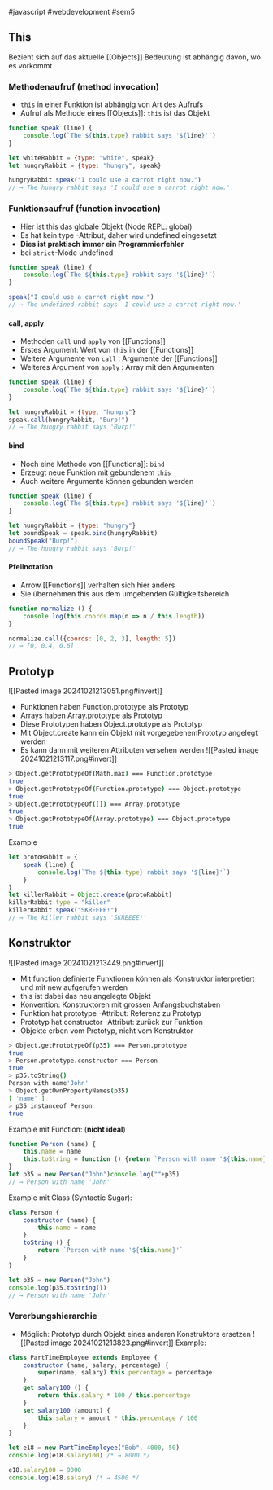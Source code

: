 #javascript #webdevelopment #sem5 
## This
Bezieht sich auf das aktuelle [[Objects]]
Bedeutung ist abhängig davon, wo es vorkommt 
### Methodenaufruf (method invocation)
- `this` in einer Funktion ist abhängig von Art des Aufrufs
- Aufruf als Methode eines [[Objects]]: `this` ist das Objekt

```js
function speak (line) {
	console.log(`The ${this.type} rabbit says '${line}'`)
}

let whiteRabbit = {type: "white", speak}
let hungryRabbit = {type: "hungry", speak}

hungryRabbit.speak("I could use a carrot right now.")
// → The hungry rabbit says 'I could use a carrot right now.'
```
### Funktionsaufruf (function invocation)
- Hier ist this das globale Objekt (Node REPL: global)
- Es hat kein type -Attribut, daher wird undefined eingesetzt 
- **Dies ist praktisch immer ein Programmierfehler**
- bei `strict`-Mode undefined

```js
function speak (line) {
	console.log(`The ${this.type} rabbit says '${line}'`)
}

speak("I could use a carrot right now.")
// → The undefined rabbit says 'I could use a carrot right now.'
```
#### call, apply
- Methoden `call` und `apply` von [[Functions]]
- Erstes Argument: Wert von `this` in der [[Functions]]
- Weitere Argumente von `call` : Argumente der [[Functions]]
- Weiteres Argument von `apply` : Array mit den Argumenten

```js
function speak (line) {
	console.log(`The ${this.type} rabbit says '${line}'`)
}

let hungryRabbit = {type: "hungry"}
speak.call(hungryRabbit, "Burp!")
// → The hungry rabbit says 'Burp!'
```
#### bind
- Noch eine Methode von [[Functions]]: `bind`
- Erzeugt neue Funktion mit gebundenem `this`
- Auch weitere Argumente können gebunden werden
```js
function speak (line) {
	console.log(`The ${this.type} rabbit says '${line}'`)
}

let hungryRabbit = {type: "hungry"}  
let boundSpeak = speak.bind(hungryRabbit)
boundSpeak("Burp!")
// → The hungry rabbit says 'Burp!'
```
#### Pfeilnotation
- Arrow [[Functions]] verhalten sich hier anders
- Sie übernehmen this aus dem umgebenden Gültigkeitsbereich

```js
function normalize () {
	console.log(this.coords.map(n => n / this.length))
}

normalize.call({coords: [0, 2, 3], length: 5})
// → [0, 0.4, 0.6]
```
## Prototyp
![[Pasted image 20241021213051.png#invert]]
- Funktionen haben Function.prototype als Prototyp
- Arrays haben Array.prototype als Prototyp
- Diese Prototypen haben Object.prototype als Prototyp
- Mit Object.create kann ein Objekt mit vorgegebenemPrototyp angelegt werden
- Es kann dann mit weiteren Attributen versehen werden
![[Pasted image 20241021213117.png#invert]]
```sh
> Object.getPrototypeOf(Math.max) === Function.prototype
true
> Object.getPrototypeOf(Function.prototype) === Object.prototype
true
> Object.getPrototypeOf([]) === Array.prototype
true
> Object.getPrototypeOf(Array.prototype) === Object.prototype
true  
```

Example
```js
let protoRabbit = {
	speak (line) {
		console.log(`The ${this.type} rabbit says '${line}'`)
	}
}  
let killerRabbit = Object.create(protoRabbit)
killerRabbit.type = "killer"
killerRabbit.speak("SKREEEE!")
// → The killer rabbit says 'SKREEEE!'
```
## Konstruktor
![[Pasted image 20241021213449.png#invert]]
- Mit function definierte Funktionen können als Konstruktor interpretiert und mit new aufgerufen werden
- this ist dabei das neu angelegte Objekt
- Konvention: Konstruktoren mit grossen Anfangsbuchstaben
- Funktion hat prototype -Attribut: Referenz zu Prototyp
- Prototyp hat constructor -Attribut: zurück zur Funktion
- Objekte erben vom Prototyp, nicht vom Konstruktor

```sh
> Object.getPrototypeOf(p35) === Person.prototype
true
> Person.prototype.constructor === Person
true
> p35.toString()
Person with name'John'
> Object.getOwnPropertyNames(p35)
[ 'name' ]
> p35 instanceof Person
true
```

Example mit Function: (**nicht ideal**)
```js
function Person (name) {
	this.name = name
	this.toString = function () {return `Person with name '${this.name}'`}
}  
let p35 = new Person("John")console.log(""+p35)
// → Person with name 'John'
```

Example mit Class (Syntactic Sugar):
```js
class Person {
	constructor (name) {
		this.name = name
	}
	toString () {
		return `Person with name '${this.name}'`
	}
}

let p35 = new Person("John")
console.log(p35.toString())
// → Person with name 'John'
```
### Vererbungshierarchie
- Möglich: Prototyp durch Objekt eines anderen Konstruktors ersetzen
![[Pasted image 20241021213823.png#invert]]
Example:
```js
class PartTimeEmployee extends Employee {
	constructor (name, salary, percentage) {
		super(name, salary) this.percentage = percentage
	}
	get salary100 () {
		return this.salary * 100 / this.percentage
	}
	set salary100 (amount) {
		this.salary = amount * this.percentage / 100
	}
}

let e18 = new PartTimeEmployee("Bob", 4000, 50)
console.log(e18.salary100) /* → 8000 */

e18.salary100 = 9000
console.log(e18.salary) /* → 4500 */
```